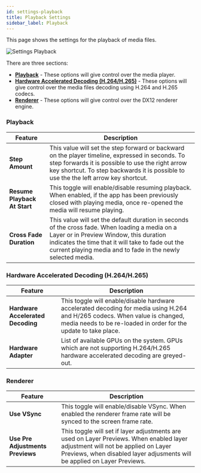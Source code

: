 ```yaml
---
id: settings-playback
title: Playback Settings
sidebar_label: Playback
---
```


This page shows the settings for the playback of media files.

![Settings Playback](/prismdocs/images/zero-settings-playback.png)


There are three sections:
- **[Playback](#playback)** - These options will give control over the media player.
- **[Hardware Accelerated Decoding (H.264/H.265)](#hardware-accelerated-decoding-h264h265)** - These options will give control over the media files decoding using H.264 and H.265 codecs.
- **[Renderer](#renderer)** - These options will give control over the DX12 renderer engine.


### Playback

<!--
| Feature | Description |
|---------|-------------|
| **Step Amount** | This value will set the step forward or backward on the player timeline, expressed in seconds. To step forwards it is possible to use the right arrow key shortcut. To step backwards it is possible to use the the left arrow key shortcut. |
| **Resume Playback At Start** | This toggle will enable/disable resuming playback. When enabled, if the app has been previously closed with playing media, once re-opened the media will resume playing. |
-->

<!--
| Feature | Description |
|---------|-------------|
| **Step Amount** | This value will set the step forward or backward on the player timeline, expressed in seconds. To step forwards it is possible to use the right arrow key shortcut. To step backwards it is possible to use the the left arrow key shortcut. |
| **Resume Playback At Start** | This toggle will enable/disable resuming playback. When enabled, if the app has been previously closed with playing media, once re-opened the media will resume playing. |
| **Cross Fade Duration** | This value will set the default duration in seconds of the cross fade. When loading a media on a Layer or in Preview Window, this duration indicates the time that it will take to fade out the current playing media and to fade in the newly selected media. |
-->


| Feature | Description |
|---------|-------------|
| **Step Amount** | This value will set the step forward or backward on the player timeline, expressed in seconds. To step forwards it is possible to use the right arrow key shortcut. To step backwards it is possible to use the the left arrow key shortcut. |
| **Resume Playback At Start** | This toggle will enable/disable resuming playback. When enabled, if the app has been previously closed with playing media, once re-opened the media will resume playing. |
| **Cross Fade Duration** | This value will set the default duration in seconds of the cross fade. When loading a media on a Layer or in Preview Window, this duration indicates the time that it will take to fade out the current playing media and to fade in the newly selected media. |


### Hardware Accelerated Decoding (H.264/H.265)

| Feature | Description |
|---------|-------------|
| **Hardware Accelerated Decoding** | This toggle will enable/disable hardware accelerated decoding for media using H.264 and H/265 codecs. When value is changed, media needs to be re-loaded in order for the update to take place. |
| **Hardware Adapter** | List of available GPUs on the system. GPUs which are not supporting H.264/H.265 hardware accelerated decoding are greyed-out. |

<!--
### Renderer
| Feature | Description |
|---------|-------------|
| **Use VSync** | This toggle will enable/disable VSync. When enabled the renderer frame rate will be synced to the screen frame rate. |
| **Render Layers Bottom to Top** | This toggle will set the order of layers rendering inside a surface. When enabled the rendering will start from the bottom layer, when disabled it will start from the top layer. |
| **Use Pre Adjustments Previews** | This toggle will set if layer adjustments are used on Layer Previews. When enabled layer adjustment will not be applied on Layer Previews, when disabled layer adjusments will be applied on Layer Previews. |
-->

### Renderer
| Feature | Description |
|---------|-------------|
| **Use VSync** | This toggle will enable/disable VSync. When enabled the renderer frame rate will be synced to the screen frame rate. |
| **Use Pre Adjustments Previews** | This toggle will set if layer adjustments are used on Layer Previews. When enabled layer adjustment will not be applied on Layer Previews, when disabled layer adjusments will be applied on Layer Previews. |

